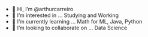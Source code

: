- 👋 Hi, I’m @arthurcarreiro
- 👀 I’m interested in ... Studying and Working
- 🌱 I’m currently learning ... Math for ML, Java, Python
- 💞️ I’m looking to collaborate on ... Data Science
